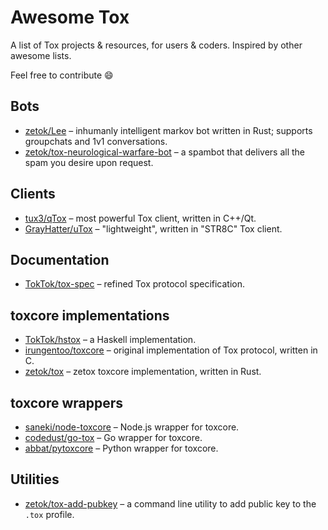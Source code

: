 # Awesome Tox

A list of Tox projects & resources, for users & coders. Inspired by other awesome lists.

Feel free to contribute :smile:

## Bots

* [zetok/Lee](https://github.com/zetok/Lee) – inhumanly intelligent markov bot written in Rust; supports groupchats and 1v1 conversations.
* [zetok/tox-neurological-warfare-bot](https://github.com/zetok/tox-neurological-warfare-bot) – a spambot that delivers all the spam you desire upon request.

## Clients

* [tux3/qTox](https://github.com/zetok/qTox) – most powerful Tox client, written in C++/Qt.
* [GrayHatter/uTox](https://github.com/GrayHatter/uTox) – "lightweight", written in "STR8C" Tox client.

## Documentation

* [TokTok/tox-spec](https://github.com/TokTok/tox-spec) – refined Tox protocol specification.

## toxcore implementations

* [TokTok/hstox](https://github.com/TokTok/hstox) – a Haskell implementation.
* [irungentoo/toxcore](https://github.com/irungentoo/toxcore) – original implementation of Tox protocol, written in C.
* [zetok/tox](https://github.com/zetok/tox) – zetox toxcore implementation, written in Rust.

## toxcore wrappers

* [saneki/node-toxcore](https://github.com/saneki/node-toxcore) – Node.js wrapper for toxcore.
* [codedust/go-tox](https://github.com/codedust/go-tox) – Go wrapper for toxcore.
* [abbat/pytoxcore](https://github.com/abbat/pytoxcore) – Python wrapper for toxcore.

## Utilities

* [zetok/tox-add-pubkey](https://github.com/zetok/tox-add-pubkey) – a command line utility to add public key to the `.tox` profile.
